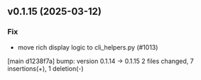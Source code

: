 ## v0.1.15 (2025-03-12)

### Fix

- move rich display logic to cli_helpers.py (#1013)

[main d1238f7a] bump: version 0.1.14 → 0.1.15
 2 files changed, 7 insertions(+), 1 deletion(-)

